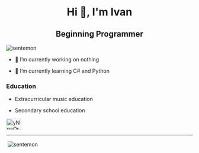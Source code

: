 <h1 align="center">Hi 👋, I'm Ivan</h1>
<h2 align="center">Beginning Programmer</h2>
<p align="left"> <img src="https://komarev.com/ghpvc/?username=sentemon&label=Profile%20views&color=0e75b6&style=flat" alt="sentemon" /> </p>

- 🔭 I’m currently working on nothing

- 🌱 I’m currently learning C# and Python

<h3>Education</h3>

- Extracurricular music education

- Secondary school education

<p align="left">
<a href="https://discord.gg/chill-code-973712150927388752" target="blank"><img align="center" src="https://raw.githubusercontent.com/rahuldkjain/github-profile-readme-generator/master/src/images/icons/Social/discord.svg" alt="yNnaQrDC3W" height="30" width="40" /></a>
</p>

<hr>

<p>&nbsp;<img align="center" src="https://github-readme-stats.vercel.app/api?username=sentemon&show_icons=true&theme=radical&locale=en" alt="sentemon" /></p>
